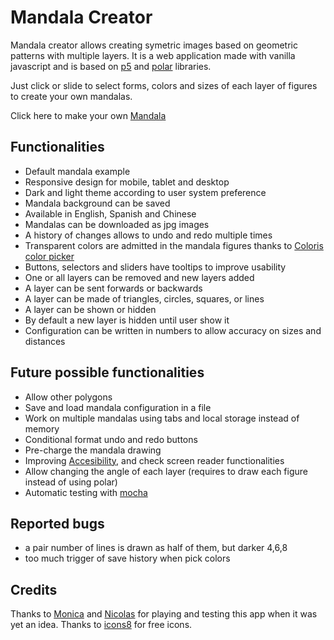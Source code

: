 # Mandala Creator

Mandala creator allows creating symetric images based on geometric patterns with multiple layers. It is a web application made with vanilla javascript and is based on [p5]() and [polar]() libraries.

Just click or slide to select forms, colors and sizes of each layer of figures to create your own mandalas.

Click here to make your own [Mandala](https://naveduran.github.io/mandala_creator/)

## Functionalities

- Default mandala example
- Responsive design for mobile, tablet and desktop
- Dark and light theme according to user system preference
- Mandala background can be saved
- Available in English, Spanish and Chinese
- Mandalas can be downloaded as jpg images
- A history of changes allows to undo and redo multiple times
- Transparent colors are admitted in the mandala figures thanks to [Coloris color picker](https://github.com/mdbassit/Coloris)
- Buttons, selectors and sliders have tooltips to improve usability
- One or all layers can be removed and new layers added
- A layer can be sent forwards or backwards
- A layer can be made of triangles, circles, squares, or lines
- A layer can be shown or hidden 
- By default a new layer is hidden until user show it
- Configuration can be written in numbers to allow accuracy on sizes and distances

## Future possible functionalities

- Allow other polygons
- Save and load mandala configuration in a file
- Work on multiple mandalas using tabs and local storage instead of memory
- Conditional format undo and redo buttons
- Pre-charge the mandala drawing 
- Improving [Accesibility](https://wave.webaim.org/), and check screen reader functionalities
- Allow changing the angle of each layer (requires to draw each figure instead of using polar)
- Automatic testing with [mocha](https://mochajs.org/)

## Reported bugs

- a pair number of lines is drawn as half of them, but darker 4,6,8
- too much trigger of save history when pick colors

## Credits

Thanks to [Monica](https://www.linkedin.com/in/monica-vera-duran-91b46b278/) and [Nicolas](https://www.linkedin.com/in/nicolasopf/) for playing and testing this app when it was yet an idea. Thanks to [icons8]() for free icons.
